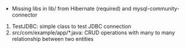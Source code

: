 * Missing libs in lib/ from Hibernate (required) and mysql-community-connector

1. TestJDBC: simple class to test JDBC connection
2. src/com/example/app/*.java: CRUD operations with many to many relationship between two entities
